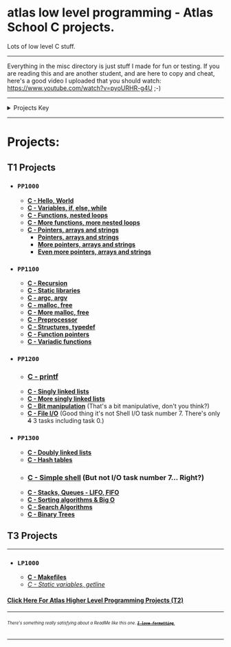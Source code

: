 # atlas low level programming - Atlas School C projects.
Lots of low level C stuff.

---
Everything in the misc directory is just stuff I made for fun or testing.
If you are reading this and are another student, and are here to copy and cheat, here's a good video I
uploaded that you should watch: https://www.youtube.com/watch?v=pyoURHR-g4U ;-)

---
<details>
<summary>Projects Key</summary>

- ### `Course Name`
  - **[Completed project (with link to its directory or repo on GitHub)]()**
  - ***[In Progress Project (with link to its directory or repo on GitHub)]()***
  - *[Future Project (unstarted; empty link)]()*
  - ### **[Major Project (i.e. group project or hack sprint; with link to its repo, or empty link if unstarted)]()**
  - ***[Single Project Split into Multiple Directories for Organization (in progress; link to first part)]()***
    - **[Project part 1 (completed)]()**
    - ***[Project part 2 (in progress)]()***
    - *[Project part 3 (unstarted)]()*

*Projects are in chronological order, and are separated by courses, but not by sprints.*

###### *I wanted to make the courses dropdown menus like this key, but I'd have to do weird looking formatting to keep the style of the course names.*
</details>

---
# Projects:

## T1 Projects

- ### `PP1000`
  - **[C - Hello, World](hello_world)**
  - **[C - Variables, if, else, while](variables_if_else_while)**
  - **[C - Functions, nested loops](functions_nested_loops)**
  - **[C - More functions, more nested loops](more_functions_nested_loops)**
  - **[C - Pointers, arrays and strings](pointers_arrays_strings)**
    - **[Pointers, arrays and strings](pointers_arrays_strings/pointers_arrays_strings1)**
    - **[More pointers, arrays and strings](pointers_arrays_strings/pointers_arrays_strings2)**
    - **[Even more pointers, arrays and strings](pointers_arrays_strings/pointers_arrays_strings3)**
- ### `PP1100`
  - **[C - Recursion](recursion)**
  - **[C - Static libraries](static_libraries)**
  - **[C - argc, argv](argc_argv)**
  - **[C - malloc, free](malloc_free)**
  - **[C - More malloc, free](more_malloc_free)**
  - **[C - Preprocessor](preprocessor)**
  - **[C - Structures, typedef](structures_typedef)**
  - **[C - Function pointers](function_pointers)**
  - **[C - Variadic functions](variadic_functions)**
- ### `PP1200`
  - ### **[C - printf](https://github.com/Zytronium/printf)**
  - **[C - Singly linked lists](singly_linked_lists)**
  - **[C - More singly linked lists](more_singly_linked_lists)**
  - **[C - Bit manipulation](bit_manipulation)** (That's a bit manipulative, don't you think?)
  - **[C - File I/O](file_io)** (Good thing it's not Shell I/O task number 7. There's only ~~4~~ 3 tasks including task 0.)
- ### `PP1300`
  - **[C - Doubly linked lists](doubly_linked_lists)**
  - **[C - Hash tables](hash_tables)**
  - ### **[C - Simple shell](https://github.com/Zytronium/atlas-simple_shell)** (But not I/O task number 7... Right?)
  - **[C - Stacks, Queues - LIFO, FIFO](https://github.com/Zytronium/atlas-monty)**
  - **[C - Sorting algorithms & Big O](https://github.com/Zytronium/atlas-sorting_algorithms)**
  - **[C - Search Algorithms](search_algorithms)**
  - **[C - Binary Trees](https://github.com/Zytronium/atlas-binary_trees)**

## T3 Projects

---

- ### `LP1000`
  - **[C - Makefiles](makefiles)**
  - *[C - Static variables, getline]()*


#### [Click Here For Atlas Higher Level Programming Projects (T2)](https://github.com/Zytronium/atlas-higher_level_programming)

---
###### <sup><sub>There's something really satisfying about a ReadMe like this one. [**_~~`I love formatting`~~_**.](https://github.com/lifeparticle/Markdown-Cheatsheet?tab=readme-ov-file#introduction)</sub></sup>
- - -
